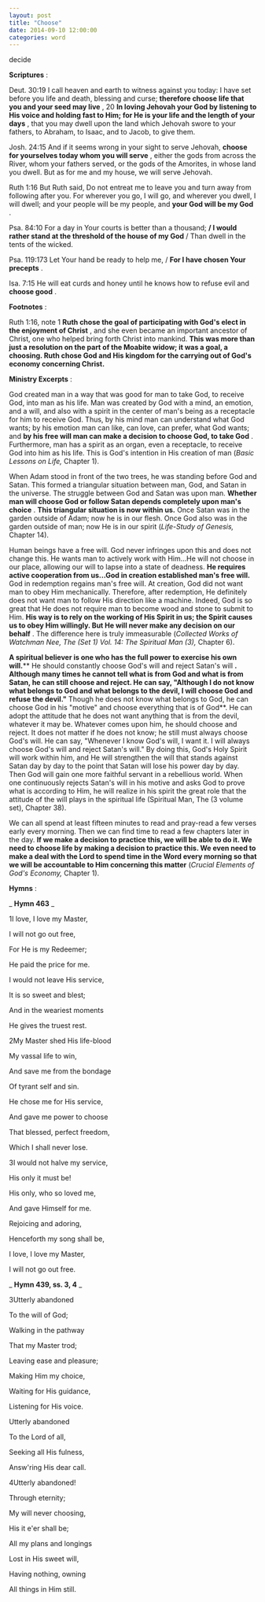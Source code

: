 ```yaml
---
layout: post
title: "Choose"
date: 2014-09-10 12:00:00
categories: word
---
```


decide

**Scriptures** :

Deut. 30:19 I call heaven and earth to witness against you today: I have set before you life and death, blessing and curse; **therefore choose life that you and your seed may live** , 20 **In loving Jehovah your God by listening to His voice and holding fast to Him; for He is your life and the length of your days** , that you may dwell upon the land which Jehovah swore to your fathers, to Abraham, to Isaac, and to Jacob, to give them.

Josh. 24:15 And if it seems wrong in your sight to serve Jehovah, **choose for yourselves today whom you will serve** , either the gods from across the River, whom your fathers served, or the gods of the Amorites, in whose land you dwell. But as for me and my house, we will serve Jehovah.

Ruth 1:16 But Ruth said, Do not entreat me to leave you and turn away from following after you. For wherever you go, I will go, and wherever you dwell, I will dwell; and your people will be my people, and **your God will be my God** .

Psa. 84:10 For a day in Your courts is better than a thousand; **/ I would rather stand at the threshold of the house of my God** / Than dwell in the tents of the wicked.

Psa. 119:173 Let Your hand be ready to help me, / **For I have chosen Your precepts** .

Isa. 7:15 He will eat curds and honey until he knows how to refuse evil and **choose good** .

**Footnotes** :

Ruth 1:16, note 1 **Ruth chose the goal of participating with God's elect in the enjoyment of Christ** , and she even became an important ancestor of Christ, one who helped bring forth Christ into mankind. **This was more than just a resolution on the part of the Moabite widow; it was a goal, a choosing. Ruth chose God and His kingdom for the carrying out of God's economy concerning Christ.**

**Ministry Excerpts** :

God created man in a way that was good for man to take God, to receive God, into man as his life. Man was created by God with a mind, an emotion, and a will, and also with a spirit in the center of man's being as a receptacle for him to receive God. Thus, by his mind man can understand what God wants; by his emotion man can like, can love, can prefer, what God wants; and **by his free will man can make a decision to choose God, to take God** . Furthermore, man has a spirit as an organ, even a receptacle, to receive God into him as his life. This is God's intention in His creation of man (_Basic Lessons on Life,_ Chapter 1).

When Adam stood in front of the two trees, he was standing before God and Satan. This formed a triangular situation between man, God, and Satan in the universe. The struggle between God and Satan was upon man. **Whether man will choose God or follow Satan depends completely upon man's choice** . **This triangular situation is now within us.** Once Satan was in the garden outside of Adam; now he is in our flesh. Once God also was in the garden outside of man; now He is in our spirit (_Life-Study of Genesis,_ Chapter 14).

Human beings have a free will. God never infringes upon this and does not change this. He wants man to actively work with Him…He will not choose in our place, allowing our will to lapse into a state of deadness. **He requires active cooperation from us…God in creation established man's free will.** God in redemption regains man's free will. At creation, God did not want man to obey Him mechanically. Therefore, after redemption, He definitely does not want man to follow His direction like a machine. Indeed, God is so great that He does not require man to become wood and stone to submit to Him. **His way is to rely on the working of His Spirit in us; the Spirit causes us to obey Him willingly. But He will never make any decision on our behalf** . The difference here is truly immeasurable (_Collected Works of Watchman Nee, The (Set 1) Vol. 14: The Spiritual Man (3),_ Chapter 6).

**A spiritual believer is one who has the full power to exercise his own will.**** He should constantly choose God's will and reject Satan's will **. Although many times he cannot tell what is from God and what is from Satan, he can still choose and reject. He can say, "Although I do not know what belongs to God and what belongs to the devil, I will choose God and refuse the devil."** Though he does not know what belongs to God, he can choose God in his "motive" and choose everything that is of God**. He can adopt the attitude that he does not want anything that is from the devil, whatever it may be. Whatever comes upon him, he should choose and reject. It does not matter if he does not know; he still must always choose God's will. He can say, "Whenever I know God's will, I want it. I will always choose God's will and reject Satan's will." By doing this, God's Holy Spirit will work within him, and He will strengthen the will that stands against Satan day by day to the point that Satan will lose his power day by day. Then God will gain one more faithful servant in a rebellious world. When one continuously rejects Satan's will in his motive and asks God to prove what is according to Him, he will realize in his spirit the great role that the attitude of the will plays in the spiritual life (Spiritual Man, The (3 volume set), Chapter 38).

We can all spend at least fifteen minutes to read and pray-read a few verses early every morning. Then we can find time to read a few chapters later in the day. **If we make a decision to practice this, we will be able to do it. We need to choose life by making a decision to practice this. We even need to make a deal with the Lord to spend time in the Word every morning so that we will be accountable to Him concerning this matter** (_Crucial Elements of God's Economy,_ Chapter 1).

**Hymns** :

_ **Hymn 463** _

1I love, I love my Master,

I will not go out free,

For He is my Redeemer;

He paid the price for me.

I would not leave His service,

It is so sweet and blest;

And in the weariest moments

He gives the truest rest.

2My Master shed His life-blood

My vassal life to win,

And save me from the bondage

Of tyrant self and sin.

He chose me for His service,

And gave me power to choose

That blessed, perfect freedom,

Which I shall never lose.

3I would not halve my service,

His only it must be!

His only, who so loved me,

And gave Himself for me.

Rejoicing and adoring,

Henceforth my song shall be,

I love, I love my Master,

I will not go out free.

_ **Hymn 439, ss. 3, 4** _

3Utterly abandoned

To the will of God;

Walking in the pathway

That my Master trod;

Leaving ease and pleasure;

Making Him my choice,

Waiting for His guidance,

Listening for His voice.

Utterly abandoned

To the Lord of all,

Seeking all His fulness,

Answ'ring His dear call.

4Utterly abandoned!

Through eternity;

My will never choosing,

His it e'er shall be;

All my plans and longings

Lost in His sweet will,

Having nothing, owning

All things in Him still.
